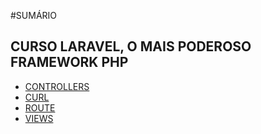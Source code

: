 #SUMÁRIO

## CURSO LARAVEL, O MAIS PODEROSO FRAMEWORK PHP

- [CONTROLLERS](./case_1/_ctrl.md)
- [CURL](./case_1/_curl.md)
- [ROUTE](./case_1/_route.md)
- [VIEWS](./case_1/_view.md)